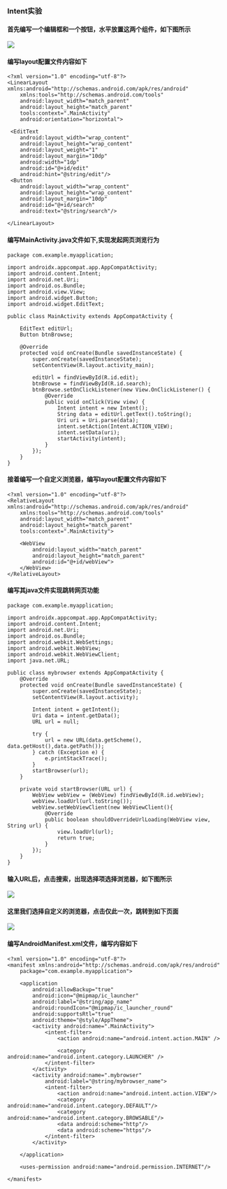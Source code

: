 ### Intent实验

#### 首先编写一个编辑框和一个按钮，水平放置这两个组件，如下图所示

![](./image/1.jpg)

#### 编写layout配置文件内容如下

```
<?xml version="1.0" encoding="utf-8"?>
<LinearLayout xmlns:android="http://schemas.android.com/apk/res/android"
    xmlns:tools="http://schemas.android.com/tools"
    android:layout_width="match_parent"
    android:layout_height="match_parent"
    tools:context=".MainActivity"
    android:orientation="horizontal">

 <EditText
    android:layout_width="wrap_content"
    android:layout_height="wrap_content"
    android:layout_weight="1"
    android:layout_margin="10dp"
    android:width="1dp"
    android:id="@+id/edit"
    android:hint="@string/edit"/>
 <Button
    android:layout_width="wrap_content"
    android:layout_height="wrap_content"
    android:layout_margin="10dp"
    android:id="@+id/search"
    android:text="@string/search"/>

</LinearLayout>
```

#### 编写MainActivity.java文件如下,实现发起网页浏览行为

    package com.example.myapplication;
    
    import androidx.appcompat.app.AppCompatActivity;
    import android.content.Intent;
    import android.net.Uri;
    import android.os.Bundle;
    import android.view.View;
    import android.widget.Button;
    import android.widget.EditText;
    
    public class MainActivity extends AppCompatActivity {
    
        EditText editUrl;
        Button btnBrowse;
    
        @Override
        protected void onCreate(Bundle savedInstanceState) {
            super.onCreate(savedInstanceState);
            setContentView(R.layout.activity_main);
    
            editUrl = findViewById(R.id.edit);
            btnBrowse = findViewById(R.id.search);
            btnBrowse.setOnClickListener(new View.OnClickListener() {
                @Override
                public void onClick(View view) {
                    Intent intent = new Intent();
                    String data = editUrl.getText().toString();
                    Uri uri = Uri.parse(data);
                    intent.setAction(Intent.ACTION_VIEW);
                    intent.setData(uri);
                    startActivity(intent);
                }
            });
        }
    }
#### 接着编写一个自定义浏览器，编写layout配置文件内容如下

```
<?xml version="1.0" encoding="utf-8"?>
<RelativeLayout xmlns:android="http://schemas.android.com/apk/res/android"
    xmlns:tools="http://schemas.android.com/tools"
    android:layout_width="match_parent"
    android:layout_height="match_parent"
    tools:context=".MainActivity">

    <WebView
        android:layout_width="match_parent"
        android:layout_height="match_parent"
        android:id="@+id/webView">
    </WebView>
</RelativeLayout>
```

#### 编写其java文件实现跳转网页功能

```
package com.example.myapplication;

import androidx.appcompat.app.AppCompatActivity;
import android.content.Intent;
import android.net.Uri;
import android.os.Bundle;
import android.webkit.WebSettings;
import android.webkit.WebView;
import android.webkit.WebViewClient;
import java.net.URL;

public class mybrowser extends AppCompatActivity {
    @Override
    protected void onCreate(Bundle savedInstanceState) {
        super.onCreate(savedInstanceState);
        setContentView(R.layout.activity);

        Intent intent = getIntent();
        Uri data = intent.getData();
        URL url = null;

        try {
            url = new URL(data.getScheme(), data.getHost(),data.getPath());
        } catch (Exception e) {
            e.printStackTrace();
        }
        startBrowser(url);
    }

    private void startBrowser(URL url) {
        WebView webView = (WebView) findViewById(R.id.webView);
        webView.loadUrl(url.toString());
        webView.setWebViewClient(new WebViewClient(){
            @Override
            public boolean shouldOverrideUrlLoading(WebView view, String url) {
                view.loadUrl(url);
                return true;
            }
        });
    }
}
```

#### 输入URL后，点击搜索，出现选择项选择浏览器，如下图所示

![](./image/2.jpg)

#### 这里我们选择自定义的浏览器，点击仅此一次，跳转到如下页面

![](./image/3.jpg)

#### 编写AndroidManifest.xml文件，编写内容如下

```
<?xml version="1.0" encoding="utf-8"?>
<manifest xmlns:android="http://schemas.android.com/apk/res/android"
    package="com.example.myapplication">

    <application
        android:allowBackup="true"
        android:icon="@mipmap/ic_launcher"
        android:label="@string/app_name"
        android:roundIcon="@mipmap/ic_launcher_round"
        android:supportsRtl="true"
        android:theme="@style/AppTheme">
        <activity android:name=".MainActivity">
            <intent-filter>
                <action android:name="android.intent.action.MAIN" />
    
                <category android:name="android.intent.category.LAUNCHER" />
            </intent-filter>
        </activity>
        <activity android:name=".mybrowser"
            android:label="@string/mybrowser_name">
            <intent-filter>
                <action android:name="android.intent.action.VIEW"/>
                <category android:name="android.intent.category.DEFAULT"/>
                <category android:name="android.intent.category.BROWSABLE"/>
                <data android:scheme="http"/>
                <data android:scheme="https"/>
            </intent-filter>
        </activity>
    
    </application>
    
    <uses-permission android:name="android.permission.INTERNET"/>

</manifest>
```

